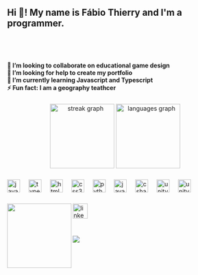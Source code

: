 <h2 align="left">Hi 👋! My name is Fábio Thierry and I'm a programmer.</h2>

###

<br clear="both">
<h4 align="left"><br>👯 I’m looking to collaborate on educational game design<br>🤝 I’m looking for help to create my portfolio<br>🌱 I’m currently learning Javascript and Typescript<br>⚡ Fun fact: I am a geography teathcer</h4>

###

<div align="center">
<!--   <img src="https://github-readme-stats.vercel.app/api?username=FabioThierry&hide_title=false&hide_rank=false&show_icons=true&include_all_commits=true&count_private=true&disable_animations=false&theme=dark&locale=en&hide_border=false" height="150" alt="stats graph"  /> -->
  <img src="https://streak-stats.demolab.com?user=FabioThierry&locale=en&mode=daily&theme=dark&hide_border=false&border_radius=5" height="150" alt="streak graph"  />
  <img src="https://github-readme-stats.vercel.app/api/top-langs?username=FabioThierry&locale=en&hide_title=false&layout=compact&card_width=320&langs_count=5&theme=dark&hide_border=false" height="150" alt="languages graph"  />
</div>

###

<div align="left">
  <img src="https://cdn.jsdelivr.net/gh/devicons/devicon/icons/javascript/javascript-original.svg" height="30" alt="javascript logo"  />
  <img width="12" />
  <img src="https://cdn.jsdelivr.net/gh/devicons/devicon/icons/typescript/typescript-original.svg" height="30" alt="typescript logo"  />
  <img width="12" />
  <img src="https://cdn.jsdelivr.net/gh/devicons/devicon/icons/html5/html5-original.svg" height="30" alt="html5 logo"  />
  <img width="12" />
  <img src="https://cdn.jsdelivr.net/gh/devicons/devicon/icons/css3/css3-original.svg" height="30" alt="css3 logo"  />
  <img width="12" />
  <img src="https://cdn.jsdelivr.net/gh/devicons/devicon/icons/python/python-original.svg" height="30" alt="python logo"  />
  <img width="12" />
  <img src="https://cdn.jsdelivr.net/gh/devicons/devicon/icons/java/java-original.svg" height="30" alt="java logo"  />
  <img width="12" />
  <img src="https://cdn.jsdelivr.net/gh/devicons/devicon/icons/csharp/csharp-original.svg" height="30" alt="csharp logo"  />
  <img width="12" />
   <img src="https://cdn.jsdelivr.net/gh/devicons/devicon/icons/unity/unity-original.svg" height="30" alt="unity logo"  />
  <img width="12" />
   <img src="https://cdn.jsdelivr.net/gh/devicons/devicon/icons/nodejs/nodejs-original.svg" height="30" alt="unity logo"  />
</div>

###

<img align="left" height="150" src="https://media.giphy.com/media/v1.Y2lkPTc5MGI3NjExNnZsOWl6N2poOW4waDRvMWRkZWJhd3d6ZnR3NjM4aHE1OWcwcnJ2eCZlcD12MV9pbnRlcm5hbF9naWZfYnlfaWQmY3Q9Zw/RoNmZIBPoT54c8rYZt/giphy.gif"  />

###

<div align="left">
  <a href="https://linkedin.com/in/fabio-thierry" target="_blank">
  <img href="https://www.linkedin.com/in/f%C3%A1bio-thierry" src="https://img.shields.io/static/v1?message=LinkedIn&logo=linkedin&label=&color=0077B5&logoColor=white&labelColor=&style=for-the-badge" height="35" alt="linkedin logo"  />
</div>

###

<br clear="center">

<img align="left" src="https://profile-counter.glitch.me/FabioThierry/count.svg?"  />

####
